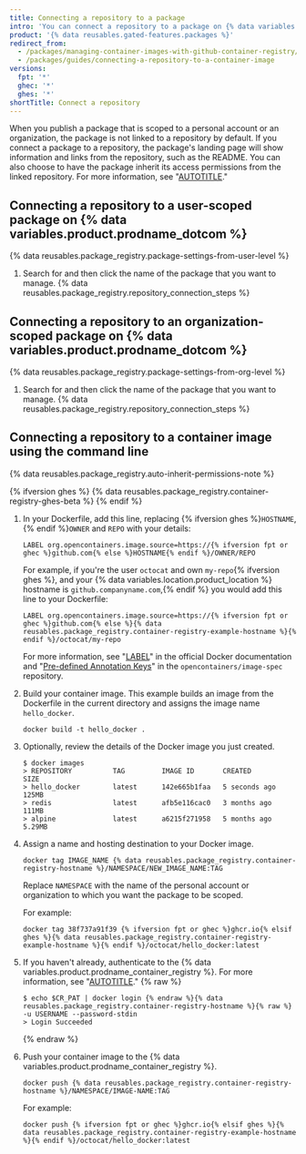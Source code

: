 ```yaml
---
title: Connecting a repository to a package
intro: 'You can connect a repository to a package on {% data variables.location.product_location %}.'
product: '{% data reusables.gated-features.packages %}'
redirect_from:
  - /packages/managing-container-images-with-github-container-registry/connecting-a-repository-to-a-container-image
  - /packages/guides/connecting-a-repository-to-a-container-image
versions:
  fpt: '*'
  ghec: '*'
  ghes: '*'
shortTitle: Connect a repository
---
```


When you publish a package that is scoped to a personal account or an organization, the package is not linked to a repository by default. If you connect a package to a repository, the package's landing page will show information and links from the repository, such as the README. You can also choose to have the package inherit its access permissions from the linked repository. For more information, see "[AUTOTITLE](/packages/learn-github-packages/configuring-a-packages-access-control-and-visibility)."

## Connecting a repository to a user-scoped package on {% data variables.product.prodname_dotcom %}

{% data reusables.package_registry.package-settings-from-user-level %}
1. Search for and then click the name of the package that you want to manage.
{% data reusables.package_registry.repository_connection_steps %}

## Connecting a repository to an organization-scoped package on {% data variables.product.prodname_dotcom %}

{% data reusables.package_registry.package-settings-from-org-level %}
1. Search for and then click the name of the package that you want to manage.
{% data reusables.package_registry.repository_connection_steps %}

## Connecting a repository to a container image using the command line

{% data reusables.package_registry.auto-inherit-permissions-note %}

{% ifversion ghes %}
{% data reusables.package_registry.container-registry-ghes-beta %}
{% endif %}

1. In your Dockerfile, add this line, replacing {% ifversion ghes %}`HOSTNAME`, {% endif %}`OWNER` and `REPO` with your details:

   ```shell
   LABEL org.opencontainers.image.source=https://{% ifversion fpt or ghec %}github.com{% else %}HOSTNAME{% endif %}/OWNER/REPO
   ```

   For example, if you're the user `octocat` and own `my-repo`{% ifversion ghes %}, and your {% data variables.location.product_location %} hostname is `github.companyname.com`,{% endif %} you would add this line to your Dockerfile:

   ```shell
   LABEL org.opencontainers.image.source=https://{% ifversion fpt or ghec %}github.com{% else %}{% data reusables.package_registry.container-registry-example-hostname %}{% endif %}/octocat/my-repo
   ```

   For more information, see "[LABEL](https://docs.docker.com/engine/reference/builder/#label)" in the official Docker documentation and "[Pre-defined Annotation Keys](https://github.com/opencontainers/image-spec/blob/master/annotations.md#pre-defined-annotation-keys)" in the `opencontainers/image-spec` repository.

1. Build your container image. This example builds an image from the Dockerfile in the current directory and assigns the image name `hello_docker`.

   ```shell
   docker build -t hello_docker .
   ```

1. Optionally, review the details of the Docker image you just created.

   ```shell
   $ docker images
   > REPOSITORY          TAG         IMAGE ID       CREATED         SIZE
   > hello_docker        latest      142e665b1faa   5 seconds ago   125MB
   > redis               latest      afb5e116cac0   3 months ago    111MB
   > alpine              latest      a6215f271958   5 months ago    5.29MB
   ```

1. Assign a name and hosting destination to your Docker image.

   ```shell
   docker tag IMAGE_NAME {% data reusables.package_registry.container-registry-hostname %}/NAMESPACE/NEW_IMAGE_NAME:TAG
   ```

   Replace `NAMESPACE` with the name of the personal account or organization to which you want the package to be scoped.

   For example:

   ```shell
   docker tag 38f737a91f39 {% ifversion fpt or ghec %}ghcr.io{% elsif ghes %}{% data reusables.package_registry.container-registry-example-hostname %}{% endif %}/octocat/hello_docker:latest
   ```

1. If you haven't already, authenticate to the {% data variables.product.prodname_container_registry %}. For more information, see "[AUTOTITLE](/packages/working-with-a-github-packages-registry/working-with-the-container-registry#authenticating-to-the-container-registry)."
   {% raw %}

   ```shell
   $ echo $CR_PAT | docker login {% endraw %}{% data reusables.package_registry.container-registry-hostname %}{% raw %} -u USERNAME --password-stdin
   > Login Succeeded
   ```

   {% endraw %}
1. Push your container image to the {% data variables.product.prodname_container_registry %}.

   ```shell
   docker push {% data reusables.package_registry.container-registry-hostname %}/NAMESPACE/IMAGE-NAME:TAG
   ```

   For example:

   ```shell
   docker push {% ifversion fpt or ghec %}ghcr.io{% elsif ghes %}{% data reusables.package_registry.container-registry-example-hostname %}{% endif %}/octocat/hello_docker:latest
   ```
